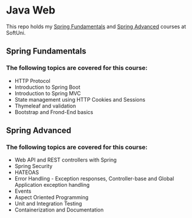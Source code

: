 # Java Web

This repo holds my [Spring Fundamentals](https://softuni.bg/courses/java-web-basics) and [Spring Advanced](https://softuni.bg/courses/spring-advanced) courses at SoftUni.

## Spring Fundamentals
### The following topics are covered for this course:
* HTTP Protocol
* Introduction to Spring Boot
* Introduction to Spring MVC
* State management using HTTP Cookies and Sessions
* Thymeleaf and validation
* Bootstrap and Frond-End basics

## Spring Advanced
### The following topics are covered for this course:
* Web API and REST controllers with Spring
* Spring Security
* HATEOAS
* Error Handling - Exception responses, Controller-base and Global Application exception handling
* Events
* Aspect Oriented Programming
* Unit and Integration Testing
* Containerization and Documentation
